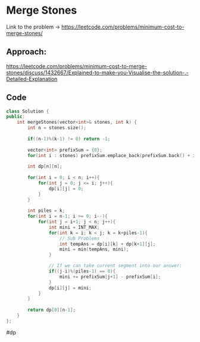 # Merge Stones
Link to the problem -> https://leetcode.com/problems/minimum-cost-to-merge-stones/


## Approach: 
https://leetcode.com/problems/minimum-cost-to-merge-stones/discuss/1432667/Explained-to-make-you-Visualise-the-solution-.-Detailed-Explanation

## Code
```cpp
class Solution {
public:
    int mergeStones(vector<int>& stones, int k) {
        int n = stones.size();
        
        if((n-1)%(k-1) != 0) return -1;
        
        vector<int> prefixSum = {0};
        for(int i : stones) prefixSum.emplace_back(prefixSum.back() + i);
        
        int dp[n][n];
        
        for(int i = 0; i < n; i++){
            for(int j = 0; j <= i; j++){
                dp[i][j] = 0;
            }
        }
        
        int piles = k;
        for(int i = n-1; i >= 0; i--){
            for(int j = i+1; j < n; j++){
                int mini = INT_MAX;
                for(int k = i; k < j; k = k+piles-1){
                    // Sub Problems
                    int tempAns = dp[i][k] + dp[k+1][j];
                    mini = min(tempAns, mini);
                }

                // If we can take current segment into our answer: 
                if((j-i)%(piles-1) == 0){
                    mini += prefixSum[j+1] - prefixSum[i];
                }
                dp[i][j] = mini;
            }
        }
        
        return dp[0][n-1];
    }
};
```
#dp 